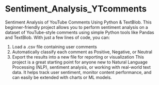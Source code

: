 # Sentiment_Analysis_YTcomments
Sentiment Analysis of YouTube Comments Using Python & TextBlob.
This beginner-friendly project allows you to perform sentiment analysis on a dataset of YouTube-style comments using simple Python tools like Pandas and TextBlob.
With just a few lines of code, you can:
1) Load a .csv file containing user comments
2) Automatically classify each comment as Positive, Negative, or Neutral
3) Export the results into a new file for reporting or visualization
This project is a great starting point for anyone new to Natural Language Processing (NLP), sentiment analysis, or working with real-world text data. It helps track user sentiment, monitor content performance, and can easily be extended with charts or ML models.
